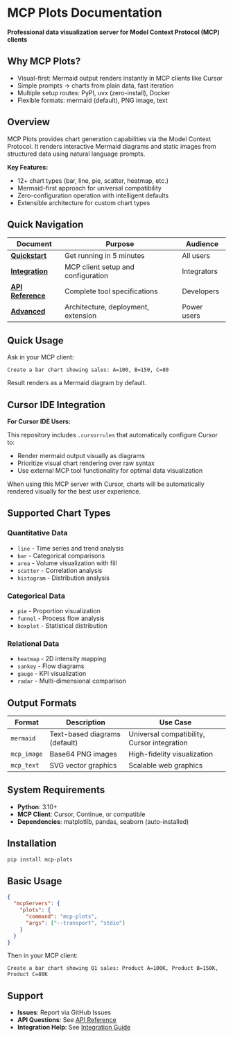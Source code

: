 # MCP Plots Documentation

**Professional data visualization server for Model Context Protocol (MCP) clients**

## Why MCP Plots?

- Visual-first: Mermaid output renders instantly in MCP clients like Cursor
- Simple prompts → charts from plain data, fast iteration
- Multiple setup routes: PyPI, uvx (zero-install), Docker
- Flexible formats: mermaid (default), PNG image, text

## Overview

MCP Plots provides chart generation capabilities via the Model Context Protocol. It renders interactive Mermaid diagrams and static images from structured data using natural language prompts.

**Key Features:**
- 12+ chart types (bar, line, pie, scatter, heatmap, etc.)
- Mermaid-first approach for universal compatibility
- Zero-configuration operation with intelligent defaults
- Extensible architecture for custom chart types

## Quick Navigation

| Document | Purpose | Audience |
|----------|---------|----------|
| **[Quickstart](quickstart.md)** | Get running in 5 minutes | All users |
| **[Integration](integration.md)** | MCP client setup and configuration | Integrators |
| **[API Reference](api.md)** | Complete tool specifications | Developers |
| **[Advanced](advanced.md)** | Architecture, deployment, extension | Power users |

## Quick Usage

Ask in your MCP client:
```
Create a bar chart showing sales: A=100, B=150, C=80
```

Result renders as a Mermaid diagram by default.

## Cursor IDE Integration

**For Cursor IDE Users:**

This repository includes `.cursorrules` that automatically configure Cursor to:
- Render mermaid output visually as diagrams
- Prioritize visual chart rendering over raw syntax
- Use external MCP tool functionality for optimal data visualization

When using this MCP server with Cursor, charts will be automatically rendered visually for the best user experience.

## Supported Chart Types

### Quantitative Data
- `line` - Time series and trend analysis
- `bar` - Categorical comparisons
- `area` - Volume visualization with fill
- `scatter` - Correlation analysis
- `histogram` - Distribution analysis

### Categorical Data
- `pie` - Proportion visualization
- `funnel` - Process flow analysis
- `boxplot` - Statistical distribution

### Relational Data
- `heatmap` - 2D intensity mapping
- `sankey` - Flow diagrams
- `gauge` - KPI visualization
- `radar` - Multi-dimensional comparison

## Output Formats

| Format | Description | Use Case |
|--------|-------------|----------|
| `mermaid` | Text-based diagrams (default) | Universal compatibility, Cursor integration |
| `mcp_image` | Base64 PNG images | High-fidelity visualization |
| `mcp_text` | SVG vector graphics | Scalable web graphics |

## System Requirements

- **Python**: 3.10+
- **MCP Client**: Cursor, Continue, or compatible
- **Dependencies**: matplotlib, pandas, seaborn (auto-installed)

## Installation

```bash
pip install mcp-plots
```

## Basic Usage

```json
{
  "mcpServers": {
    "plots": {
      "command": "mcp-plots",
      "args": ["--transport", "stdio"]
    }
  }
}
```

Then in your MCP client:
```
Create a bar chart showing Q1 sales: Product A=100K, Product B=150K, Product C=80K
```

## Support

- **Issues**: Report via GitHub Issues
- **API Questions**: See [API Reference](api.md)
- **Integration Help**: See [Integration Guide](integration.md)
